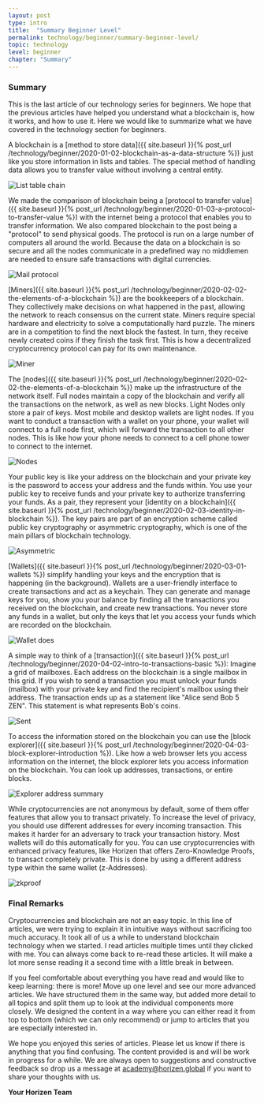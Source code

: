 ```yaml
---
layout: post
type: intro
title:  "Summary Beginner Level"
permalink: technology/beginner/summary-beginner-level/
topic: technology
level: beginner
chapter: "Summary"
---
```


### Summary

This is the last article of our technology series for beginners. We hope that the previous articles have helped you understand what a blockchain is, how it works, and how to use it. Here we would like to summarize what we have covered in the technology section for beginners.

A blockchain is a [method to store data]({{ site.baseurl }}{% post_url /technology/beginner/2020-01-02-blockchain-as-a-data-structure %}) just like you store information in lists and tables. The special method of handling data allows you to transfer value without involving a central entity.

![List table chain](/assets/post_files/technology/beginner/blockchain-as-a-data-structure/list_table_chain.jpg)

We made the comparison of blockchain being a [protocol to transfer value]({{ site.baseurl }}{% post_url /technology/beginner/2020-01-03-a-protocol-to-transfer-value %}) with the internet being a protocol that enables you to transfer information. We also compared blockchain to the post being a "protocol" to send physical goods. The protocol is run on a large number of computers all around the world. Because the data on a blockchain is so secure and all the nodes communicate in a predefined way no middlemen are needed to ensure safe transactions with digital currencies.

![Mail protocol](/assets/post_files/technology/beginner/a-protocol-to-transfer-value/mail_protocol.jpg)

[Miners]({{ site.baseurl }}{% post_url /technology/beginner/2020-02-02-the-elements-of-a-blockchain %}) are the bookkeepers of a blockchain. They collectively make decisions on what happened in the past, allowing the network to reach consensus on the current state. Miners require special hardware and electricity to solve a computationally hard puzzle. The miners are in a competition to find the next block the fastest. In turn, they receive newly created coins if they finish the task first. This is how a decentralized cryptocurrency protocol can pay for its own maintenance.

![Miner](/assets/post_files/technology/beginner/the-elements-of-a-blockchain/miner.jpg)

The [nodes]({{ site.baseurl }}{% post_url /technology/beginner/2020-02-02-the-elements-of-a-blockchain %}) make up the infrastructure of the network itself. Full nodes maintain a copy of the blockchain and verify all the transactions on the network, as well as new blocks. Light Nodes only store a pair of keys. Most mobile and desktop wallets are light nodes. If you want to conduct a transaction with a wallet on your phone, your wallet will connect to a full node first, which will forward the transaction to all other nodes. This is like how your phone needs to connect to a cell phone tower to connect to the internet.

![Nodes](/assets/post_files/technology/beginner/the-elements-of-a-blockchain/nodes.png)

Your public key is like your address on the blockchain and your private key is the password to access your address and the funds within. You use your public key to receive funds and your private key to authorize transferring your funds. As a pair, they represent your [identity on a blockchain]({{ site.baseurl }}{% post_url /technology/beginner/2020-02-03-identity-in-blockchain %}). The key pairs are part of an encryption scheme called public key cryptography or asymmetric cryptography, which is one of the main pillars of blockchain technology.

![Asymmetric](/assets/post_files/technology/beginner/identity-in-blockchain/asymmetric.png)

[Wallets]({{ site.baseurl }}{% post_url /technology/beginner/2020-03-01-wallets %}) simplify handling your keys and the encryption that is happening (in the background). Wallets are a user-friendly interface to create transactions and act as a keychain. They can generate and manage keys for you, show you your balance by finding all the transactions you received on the blockchain, and create new transactions. You never store any funds in a wallet, but only the keys that let you access your funds which are recorded on the blockchain.

![Wallet does](/assets/post_files/technology/beginner/wallets/wallet_does.jpg)

A simple way to think of a [transaction]({{ site.baseurl }}{% post_url /technology/beginner/2020-04-02-intro-to-transactions-basic %}): Imagine a grid of mailboxes. Each address on the blockchain is a single mailbox in this grid. If you wish to send a transaction you must unlock your funds (mailbox) with your private key and find the recipient's mailbox using their address. The transaction ends up as a statement like "Alice send Bob 5 ZEN". This statement is what represents Bob's coins.

![Sent](/assets/post_files/technology/beginner/intro-to-transactions-basic/T3_sent.jpg)

To access the information stored on the blockchain you can use the [block explorer]({{ site.baseurl }}{% post_url /technology/beginner/2020-04-03-block-explorer-introduction %}). Like how a web browser lets you access information on the internet, the block explorer lets you access information on the blockchain. You can look up addresses, transactions, or entire blocks.

![Explorer address summary](/assets/post_files/technology/beginner/block-explorer-introduction/explorer_address_summary.png)

While cryptocurrencies are not anonymous by default, some of them offer features that allow you to transact privately. To increase the level of privacy, you should use different addresses for every incoming transaction. This makes it harder for an adversary to track your transaction history. Most wallets will do this automatically for you. You can use cryptocurrencies with enhanced privacy features, like Horizen that offers Zero-Knowledge Proofs, to transact completely private. This is done by using a different address type within the same wallet (z-Addresses).

![zkproof](/assets/post_files/technology/beginner/intro-to-privacy-on-the-blockchain/zkproof.jpg)

### Final Remarks

Cryptocurrencies and blockchain are not an easy topic. In this line of articles, we were trying to explain it in intuitive ways without sacrificing too much accuracy. It took all of us a while to understand blockchain technology when we started. I read articles multiple times until they clicked with me. You can always come back to re-read these articles. It will make a lot more sense reading it a second time with a little break in between.

If you feel comfortable about everything you have read and would like to keep learning: there is more! Move up one level and see our more advanced articles. We have structured them in the same way, but added more detail to all topics and split them up to look at the individual components more closely. We designed the content in a way where you can either read it from top to bottom (which we can only recommend) or jump to articles that you are especially interested in.

We hope you enjoyed this series of articles. Please let us know if there is anything that you find confusing. The content provided is and will be work in progress for a while. We are always open to suggestions and constructive feedback so drop us a message at [academy@horizen.global](mailto:academy@horizen.global) if you want to share your thoughts with us.

**Your Horizen Team**

